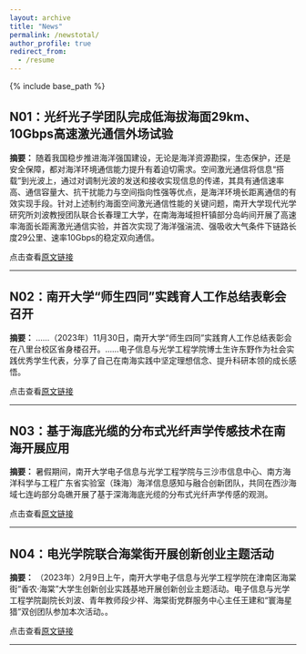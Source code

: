 ```yaml
---
layout: archive
title: "News"
permalink: /newstotal/
author_profile: true
redirect_from:
  - /resume
---
```


{% include base_path %}


<h2>N01：光纤光子学团队完成低海拔海面29km、10Gbps高速激光通信外场试验</h2>

**摘要：**
随着我国稳步推进海洋强国建设，无论是海洋资源勘探，生态保护，还是安全保障，都对海洋环境通信能力提升有着迫切需求。空间激光通信将信息“搭载”到光波上，通过对调制光波的发送和接收实现信息的传递，其具有通信速率高、通信容量大、抗干扰能力与空间指向性强等优点，是海洋环境长距离通信的有效实现手段。针对上述制约海面空间激光通信性能的关键问题，南开大学现代光学研究所刘波教授团队联合长春理工大学，在南海海域担杆镇部分岛屿间开展了高速率海面长距离激光通信实验，并首次实现了海洋强湍流、强吸收大气条件下链路长度29公里、速率10Gbps的稳定双向通信。

点击查看[原文链接](https://imo.nankai.edu.cn/info/1054/1555.htm)

------------

<h2>N02：南开大学“师生四同”实践育人工作总结表彰会召开</h2>

**摘要：**
 ……（2023年）11月30日，南开大学“师生四同”实践育人工作总结表彰会在八里台校区省身楼召开。……电子信息与光学工程学院博士生许东野作为社会实践优秀学生代表，分享了自己在南海实践中坚定理想信念、提升科研本领的成长感悟。

点击查看[原文链接](https://news.nankai.edu.cn/ywsd/system/2023/12/01/030059155.shtml)

------------

<h2>N03：基于海底光缆的分布式光纤声学传感技术在南海开展应用</h2>

**摘要：**
暑假期间，南开大学电子信息与光学工程学院与三沙市信息中心、南方海洋科学与工程广东省实验室（珠海）海洋信息感知与融合创新团队，共同在西沙海域七连屿部分岛礁开展了基于深海海底光缆的分布式光纤声学传感的观测。

点击查看[原文链接](https://news.nankai.edu.cn/zhxw/system/2022/09/06/030052705.shtml)

------------

<h2>N04：电光学院联合海棠街开展创新创业主题活动</h2>

**摘要：**
（2023年）2月9日上午，南开大学电子信息与光学工程学院在津南区海棠街“香农·海棠”大学生创新创业实践基地开展创新创业主题活动。电子信息与光学工程学院副院长刘波、青年教师段少祥、海棠街党群服务中心主任王建和“寰海星猎”双创团队参加本次活动。。

点击查看[原文链接](https://news.nankai.edu.cn/dcxy/system/2023/02/16/030054392.shtml)

------------

